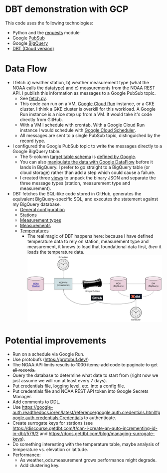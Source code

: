 # DBT demonstration with GCP
This code uses the following technologies:
- Python and the [requests](https://requests.readthedocs.io/en/latest/) module
- Google [PubSub](https://cloud.google.com/pubsub)
- Google [BigQuery](https://cloud.google.com/bigquery)
- [DBT (Cloud version)](https://cloud.getdbt.com)

# Data Flow
- I fetch a) weather station, b) weather measurement type (what the NOAA calls the datatype) and c) measurements from the NOAA REST API. I publish this information as messages to a Google PubSub topic.
  - See [fetch.py](fetch.py).
  - This code can run on a VM, [Google Cloud Run](https://cloud.google.com/run/) instance, or a GKE cluster. I think a GKE cluster is overkill for this workload. A Google Run instance is a nice step up from a VM. It would take it's code directly from GitHub.
  - With a VM I schedule with crontab. With a Google Cloud Run instance I would schedule with [Google Cloud Scheduler](https://cloud.google.com/scheduler).
  - All messages are sent to a single PubSub topic, distinguished by the record type.
- I configured the Google PubSub topic to write the messages directly to a Google BigQuery table.
  - The 5-column [target table schema](sql/weather_ods.source.sql) is [defined by Google](https://cloud.google.com/pubsub/docs/bigquery#properties_subscription).
  - You can also [manipulate the data with Google DataFlow](https://cloud.google.com/dataflow/docs/tutorials/dataflow-stream-to-bigquery) before it lands in BigQuery. I prefer to go straight to a BigQuery table (or cloud storage) rather than add a step which could cause a failure.
  - I created three [views](sql) to unpack the binary JSON and separate the three message types (station, measurement type and measurement).
- DBT fetches the SQL-like code stored in GitHub, generates the equivalent BigQuery-specific SQL, and executes the statement against my BigQuery database.
  - [General configuration](dbt_project.yml)
  - [Stations](models/weather/station_dim.sql)
  - [Measurement types](models/weather/measurement_type_dim.sql)
  - [Measurements](models/weather/measurement.sql)
  - [Temperatures](models/weather/temperature.sql)
    - The real magic of DBT happens here: because I have defined temperature data to rely on station, measurement type and measurement, it knows to load that foundational data first, *then* it loads the temperature data.
![data flow](images/DBT_and_GCP_Data_Flow.png)

# Potential improvements
- Run on a schedule via Google Run.
- Use protobufs (https://protobuf.dev/)
- ~~The NOAA API limits results to 1000 items; add code to paginate to get all records.~~
- Query the database to determine what date to start from (right now we just assume we will run at least every 7 days).
- Put credentials file, logging level, etc. into a config file.
- Put credentials file and NOAA REST API token into Google Secrets Manager.
- Add comments to DDL.
- Use https://google-auth.readthedocs.io/en/latest/reference/google.auth.credentials.html#google.auth.credentials.Credentials to authenticate.
- Create surrogate keys for stations (see https://discourse.getdbt.com/t/can-i-create-an-auto-incrementing-id-in-dbt/579/2 and https://docs.getdbt.com/blog/managing-surrogate-keys).
- Do something interesting with the temperature table, maybe analysis of temperature vs. elevation or latitude.
- Performance:
  - As weather_ods.measurement grows performance might degrade.
  - Add clustering key.
